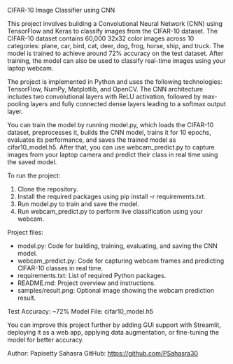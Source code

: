 CIFAR-10 Image Classifier using CNN

This project involves building a Convolutional Neural Network (CNN) using TensorFlow and Keras to classify images from the CIFAR-10 dataset. The CIFAR-10 dataset contains 60,000 32x32 color images across 10 categories: plane, car, bird, cat, deer, dog, frog, horse, ship, and truck. The model is trained to achieve around 72% accuracy on the test dataset. After training, the model can also be used to classify real-time images using your laptop webcam.

The project is implemented in Python and uses the following technologies: TensorFlow, NumPy, Matplotlib, and OpenCV. The CNN architecture includes two convolutional layers with ReLU activation, followed by max-pooling layers and fully connected dense layers leading to a softmax output layer.

You can train the model by running model.py, which loads the CIFAR-10 dataset, preprocesses it, builds the CNN model, trains it for 10 epochs, evaluates its performance, and saves the trained model as cifar10_model.h5. After that, you can use webcam_predict.py to capture images from your laptop camera and predict their class in real time using the saved model.

To run the project:
1. Clone the repository.
2. Install the required packages using pip install -r requirements.txt.
3. Run model.py to train and save the model.
4. Run webcam_predict.py to perform live classification using your webcam.

Project files:
- model.py: Code for building, training, evaluating, and saving the CNN model.
- webcam_predict.py: Code for capturing webcam frames and predicting CIFAR-10 classes in real time.
- requirements.txt: List of required Python packages.
- README.md: Project overview and instructions.
- samples/result.png: Optional image showing the webcam prediction result.

Test Accuracy: ~72%
Model File: cifar10_model.h5

You can improve this project further by adding GUI support with Streamlit, deploying it as a web app, applying data augmentation, or fine-tuning the model for better accuracy.

Author: Papisetty Sahasra
GitHub: https://github.com/PSahasra30
